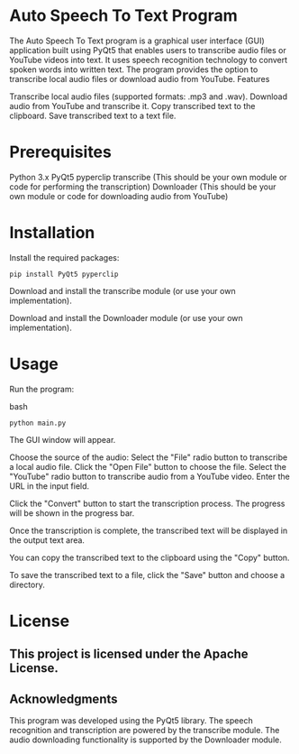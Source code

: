 # Auto Speech To Text Program

The Auto Speech To Text program is a graphical user interface (GUI) application built using PyQt5 that enables users to transcribe audio files or YouTube videos into text. It uses speech recognition technology to convert spoken words into written text. The program provides the option to transcribe local audio files or download audio from YouTube.
Features

Transcribe local audio files (supported formats: .mp3 and .wav).
Download audio from YouTube and transcribe it.
Copy transcribed text to the clipboard.
Save transcribed text to a text file.

# Prerequisites

Python 3.x
PyQt5
pyperclip
transcribe (This should be your own module or code for performing the transcription)
Downloader (This should be your own module or code for downloading audio from YouTube)

# Installation

Install the required packages:


    pip install PyQt5 pyperclip

Download and install the transcribe module (or use your own implementation).

Download and install the Downloader module (or use your own implementation).

# Usage

Run the program:

bash

    python main.py

The GUI window will appear.

Choose the source of the audio:
    Select the "File" radio button to transcribe a local audio file. Click the "Open File" button to choose the file.
    Select the "YouTube" radio button to transcribe audio from a YouTube video. Enter the URL in the input field.

Click the "Convert" button to start the transcription process. The progress will be shown in the progress bar.

Once the transcription is complete, the transcribed text will be displayed in the output text area.

You can copy the transcribed text to the clipboard using the "Copy" button.

To save the transcribed text to a file, click the "Save" button and choose a directory.

# License

## This project is licensed under the Apache License.
## Acknowledgments

This program was developed using the PyQt5 library.
The speech recognition and transcription are powered by the transcribe module.
The audio downloading functionality is supported by the Downloader module.
